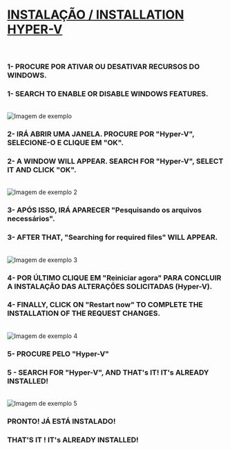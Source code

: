 <h1><strong><u> INSTALAÇÃO / INSTALLATION HYPER-V </u></strong></h1>
<br>
<h3><b> 1- PROCURE POR ATIVAR OU DESATIVAR RECURSOS DO WINDOWS. </b></h3>
<h3><b> 1- SEARCH TO ENABLE OR DISABLE WINDOWS FEATURES. </b></h3><br>
<img src="https://github.com/user-attachments/assets/432d6928-55b0-4bb5-ae04-a6be0f90a9da" alt="Imagem de exemplo" />
<br>

<h3><b> 2- IRÁ ABRIR UMA JANELA. PROCURE POR "Hyper-V", SELECIONE-O E CLIQUE EM "OK". </b></h3>
<h3><b> 2- A WINDOW WILL APPEAR. SEARCH FOR "Hyper-V", SELECT IT AND CLICK "OK". </b></h3> <br>
<img src="https://github.com/user-attachments/assets/3df09d8f-6855-4084-99a4-5454dcf85529" alt="Imagem de exemplo 2" />
<br>

<h3><b> 3- APÓS ISSO, IRÁ APARECER "Pesquisando os arquivos necessários". </b></h3>
<h3><b> 3- AFTER THAT, "Searching for required files" WILL APPEAR. </b></h3> <br>
<img src="https://github.com/user-attachments/assets/38eb0d9a-6425-4d96-b69c-517d29d1c8f0" alt="Imagem de exemplo 3" />
<br>

<h3><b> 4- POR ÚLTIMO CLIQUE EM "Reiniciar agora" PARA CONCLUIR A INSTALAÇÃO DAS ALTERAÇÕES SOLICITADAS (Hyper-V). </b></h3>
<h3><b> 4- FINALLY, CLICK ON "Restart now" TO COMPLETE THE INSTALLATION OF THE REQUEST CHANGES. </b></h3> <br>
<img src="https://github.com/user-attachments/assets/0cf02aa2-33ef-48e9-9a75-bd93b596e94a" alt="Imagem de exemplo 4" />
<br>

<h3><b> 5- PROCURE PELO "Hyper-V"  </b></h3>
<h3><b> 5 - SEARCH FOR "Hyper-V", AND THAT's IT! IT's ALREADY INSTALLED! </b></h3> <br>
<img src="https://github.com/user-attachments/assets/e19f49eb-1322-4562-9b05-a54b5d2898f3" alt="Imagem de exemplo 5" />
<br>

<h3><b> PRONTO! JÁ ESTÁ INSTALADO! </b></h3>
<h3><b> THAT'S IT ! IT's ALREADY INSTALLED! </b></h3>






